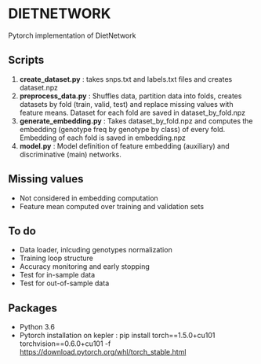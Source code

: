 # DIETNETWORK
Pytorch implementation of DietNetwork
## Scripts
1. **create_dataset.py** : takes snps.txt and labels.txt files and creates dataset.npz
2. **preprocess_data.py** : Shuffles data, partition data into folds, creates datasets by fold (train, valid, test) and replace missing values with feature means. Dataset for each fold are saved in dataset_by_fold.npz
3. **generate_embedding.py** : Takes dataset_by_fold.npz and computes the embedding (genotype freq by genotype by class) of every fold. Embedding of each fold is saved in embedding.npz
4. **model.py** : Model definition of feature embedding (auxiliary) and discriminative (main) networks.
## Missing values
- Not considered in embedding computation
- Feature mean computed over training and validation sets
## To do
- Data loader, inlcuding genotypes normalization
- Training loop structure
- Accuracy monitoring and early stopping
- Test for in-sample data
- Test for out-of-sample data
## Packages
- Python 3.6
- Pytorch installation on kepler :
pip install torch==1.5.0+cu101 torchvision==0.6.0+cu101 -f https://download.pytorch.org/whl/torch_stable.html 
